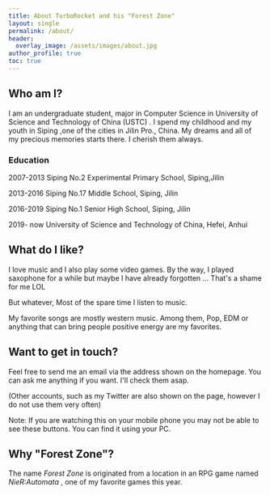```yaml
---
title: About TurboRocket and his "Forest Zone"
layout: single
permalink: /about/
header:
  overlay_image: /assets/images/about.jpg
author_profile: true
toc: true
---
```

## Who am I?
  I am an undergraduate student, major in Computer Science in University of Science and Technology of China (USTC) .
  I spend my childhood and my youth in Siping ,one of the cities in Jilin Pro., China. My dreams and all of my precious memories starts there. I cherish them always.
### Education
  
  2007-2013 Siping No.2 Experimental Primary School, Siping,Jilin 
  
  2013-2016 Siping No.17 Middle School, Siping, Jilin
  
  2016-2019 Siping No.1 Senior High School, Siping, Jilin
  
  2019- now University of Science and Technology of China, Hefei, Anhui

## What do I like?
  I love music and I also play some video games. By the way, I played saxophone for a while but maybe I have already forgotten ... That's a shame for me LOL
  
  But whatever, Most of the spare time I listen to music. 
  
  My favorite songs are mostly western music. Among them, Pop, EDM or anything that can bring people positive energy are my favorites.

## Want to get in touch?
  Feel free to send me an email via the address shown on the homepage. You can ask me anything if you want. I'll check them asap.
  
  (Other accounts, such as my Twitter are also shown on the page, however I do not use them very often) 
  
  Note: If you are watching this on your mobile phone you may not be able to see these buttons. You can find it using your PC.
    
## Why "Forest Zone"?
  The name *Forest Zone* is originated from a location in an RPG game named *NieR:Automata* , one of my favorite games this year.

[^NieR:Automata]: *NieR: Automata* is a 2017 action role-playing video game developed by Platinum Games and published by Square Enix. It is a sequel to the 2010 video game *NieR*, itself a spin-off and sequel of the *Drakengard* series.